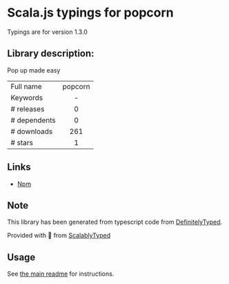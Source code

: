 
# Scala.js typings for popcorn

Typings are for version 1.3.0

## Library description:
Pop up made easy

|                    |                 |
| ------------------ | :-------------: |
| Full name          | popcorn |
| Keywords           | - |
| # releases         | 0 |
| # dependents       | 0 |
| # downloads        | 261 |
| # stars            | 1 |

## Links
- [Npm](https://www.npmjs.com/package/popcorn)
    


## Note
This library has been generated from typescript code from [DefinitelyTyped](https://definitelytyped.org).

Provided with :purple_heart: from [ScalablyTyped](https://github.com/oyvindberg/ScalablyTyped)

## Usage
See [the main readme](../../readme.md) for instructions.


